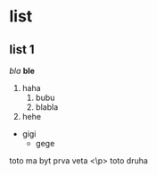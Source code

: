 # list
## list 1

_bla_
**ble**

1. haha
    1. bubu
    2. blabla
2. hehe

 * gigi
   * gege

<p> toto ma byt prva veta <\p>
    toto druha

